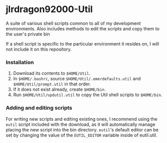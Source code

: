 jlrdragon92000-Util
===================
A suite of various shell scripts common to all of my development environments.
Also includes methods to edit the scripts and copy them to the user's private bin

If a shell script is specific to the particular environment it resides on, I will not include it on this repository.

### Installation
1. Download its contents to `$HOME/Util`.
2. In `$HOME/.bashrc`, source `$HOME/Util/.emerdefaults.util` and `$HOME/Util/prompt.util` in that order.
3. If it does not exist already, create `$HOME/bin`.
4. Run `$HOME/Util/updutil.util` to copy the Util shell scripts to `$HOME/bin`.

### Adding and editing scripts
For writing new scripts and editing existing ones, I recommend using the `eutil` script included with the download, as it will automatically manage placing the new script into the bin directory.
`eutil`'s default editor can be set by changing the value of the `EUTIL_EDITOR` variable inside of eutil.util.
